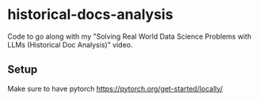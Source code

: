 # historical-docs-analysis
Code to go along with my "Solving Real World Data Science Problems with LLMs (Historical Doc Analysis)" video.

## Setup
Make sure to have pytorch https://pytorch.org/get-started/locally/